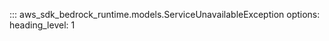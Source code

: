 ::: aws_sdk_bedrock_runtime.models.ServiceUnavailableException
    options:
        heading_level: 1
